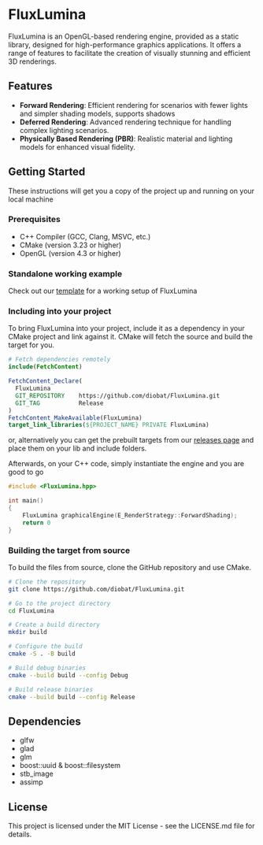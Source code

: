 # FluxLumina

FluxLumina is an OpenGL-based rendering engine, provided as a static library, designed for high-performance graphics applications. It offers a range of features to facilitate the creation of visually stunning and efficient 3D renderings. 

## Features

- **Forward Rendering**: Efficient rendering for scenarios with fewer lights and simpler shading models, supports shadows
- **Deferred Rendering**: Advanced rendering technique for handling complex lighting scenarios.
- **Physically Based Rendering (PBR)**: Realistic material and lighting models for enhanced visual fidelity.

## Getting Started

These instructions will get you a copy of the project up and running on your local machine

### Prerequisites

- C++ Compiler (GCC, Clang, MSVC, etc.)
- CMake (version 3.23 or higher)
- OpenGL (version 4.3 or higher)

### Standalone working example

Check out our [template](https://github.com/diobat/FluxLumina-template) for a working setup of FluxLumina

### Including into your project

To bring FluxLumina into your project, include it as a dependency in your CMake project and link against it. CMake will fetch the source and build the target for you.

```cmake
# Fetch dependencies remotely
include(FetchContent)

FetchContent_Declare(
  FluxLumina
  GIT_REPOSITORY 	https://github.com/diobat/FluxLumina.git
  GIT_TAG        	Release
)
FetchContent_MakeAvailable(FluxLumina)
target_link_libraries(${PROJECT_NAME} PRIVATE FluxLumina)
```

or, alternatively you can get the prebuilt targets from our [releases page](https://github.com/diobat/FluxLumina/releases) and place them on your lib and include folders.

Afterwards, on your C++ code, simply instantiate the engine and you are good to go

```c++
#include <FluxLumina.hpp>

int main()
{
    FluxLumina graphicalEngine(E_RenderStrategy::ForwardShading);    
    return 0
}
```

### Building the target from source

To build the files from source, clone the GitHub repository and use CMake.

```bash
# Clone the repository
git clone https://github.com/diobat/FluxLumina.git

# Go to the project directory
cd FluxLumina

# Create a build directory
mkdir build

# Configure the build
cmake -S . -B build

# Build debug binaries
cmake --build build --config Debug

# Build release binaries
cmake --build build --config Release
```


## Dependencies

  - glfw 
  - glad
  - glm
  - boost::uuid & boost::filesystem
  - stb_image
  - assimp

## License

This project is licensed under the MIT License - see the LICENSE.md file for details.